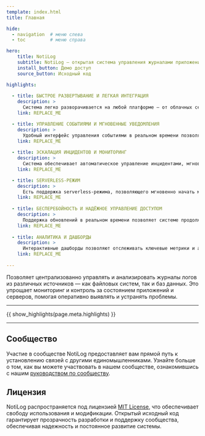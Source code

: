 ```yaml
---
template: index.html
title: Главная

hide:
  - navigation  # меню слева
  - toc         # меню справа

hero:
    title: NotiLog
    subtitle: NotiLog — открытая cистема управления журналами приложений, мониторингом процессов, отправкой уведомлений и эскалацией инцидентов.
    install_button: Демо доступ
    source_button: Исходный код

highlights:
  
  - title: БЫСТРОЕ РАЗВЕРТЫВАНИЕ И ЛЕГКАЯ ИНТЕГРАЦИЯ
    description: >
      Система легко разворачивается на любой платформе — от облачных сервисов до локальных установок. Поддержка интеграции с любыми источниками логов, включая файлы и базы данных, позволяет быстро внедрить систему в вашу IT-инфраструктуру с минимальными усилиями.
    link: REPLACE_ME

  - title: УПРАВЛЕНИЕ СОБЫТИЯМИ И МГНОВЕННЫЕ УВЕДОМЛЕНИЯ
    description: >
      Удобный интерфейс управления событиями в реальном времени позволяет быстро реагировать на изменения. Система мгновенных уведомлений поддерживает отправку через Telegram, Kafka и email, обеспечивая доставку критичной информации через нужные каналы.
    link: REPLACE_ME
  
  - title: ЭСКАЛАЦИЯ ИНЦИДЕНТОВ И МОНИТОРИНГ
    description: >
      Система обеспечивает автоматическое управление инцидентами, мгновенно реагируя на критические события и уведомляя нужных специалистов. Постоянный мониторинг процессов и приложений позволяет выявлять потенциальные проблемы до того, как они начнут оказывать негативное влияние на бизнес.
    link: REPLACE_ME

  - title: SERVERLESS-РЕЖИМ
    description: >
      Есть поддержка serverless-режима, позволяющего мгновенно начать мониторинг без необходимости настройки собственной инфраструктуры. В этом режиме вы можете использовать наш бесплатный сервер для временного хранения логов и автоматической отправки уведомлений по вашим настроенным каналам.
    link: REPLACE_ME
  
  - title: БЕСПЕРЕБОЙНОСТЬ И НАДЁЖНОЕ УПРАВЛЕНИЕ ДОСТУПОМ
    description: >
      Поддержка обновлений в реальном времени позволяет системе продолжать работу без необходимости перезагрузки, минимизируя простои. Гибкая система управления доступом обеспечивает защиту данных и контроль за действиями пользователей в зависимости от их ролей и обязанностей.
    link: REPLACE_ME
  
  - title: АНАЛИТИКА И ДАШБОРДЫ
    description: >
      Интерактивные дашборды позволяют отслеживать ключевые метрики и анализировать производительность систем в реальном времени. Это помогает оперативно принимать взвешенные решения на основе актуальных данных.
    link: REPLACE_ME
  
---
```

Позволяет централизованно управлять и анализировать журналы логов из различных источников — как файловых систем, так и баз данных. Это упрощает мониторинг и контроль за состоянием приложений и серверов, помогая оперативно выявлять и устранять проблемы.

<hr>
{{ show_highlights(page.meta.highlights) }}
<hr>

## Сообщество

Участие в сообществе NotiLog предоставляет вам прямой путь к установлению связей с другими единомышленниками. Узнайте больше о том, как вы можете участвовать в нашем сообществе, ознакомившись с нашим [руководством по сообществу](_guides/community.md).

## Лицензия

NotiLog распространяется под лицензией [MIT License](https://github.com/ForceFledgling/notilog/blob/main/LICENSE), что обеспечивает свободу использования и модификации. Открытый исходный код гарантирует прозрачность разработки и поддержку сообщества, обеспечивая надежность и постоянное развитие системы.